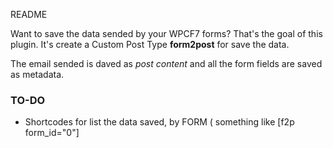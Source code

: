 README

Want to save the data sended by your WPCF7 forms? That's the goal of this plugin. It's create a Custom Post Type **form2post** for save the data.

The email sended is daved as *post content* and all the form fields are saved as metadata.

### TO-DO

* Shortcodes for list the data saved, by FORM ( something like [f2p form_id="0"]